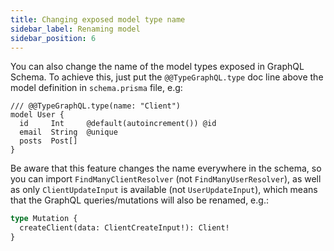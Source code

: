 ```yaml
---
title: Changing exposed model type name
sidebar_label: Renaming model
sidebar_position: 6
---
```


You can also change the name of the model types exposed in GraphQL Schema.
To achieve this, just put the `@@TypeGraphQL.type` doc line above the model definition in `schema.prisma` file, e.g:

```prisma {1}
/// @@TypeGraphQL.type(name: "Client")
model User {
  id     Int     @default(autoincrement()) @id
  email  String  @unique
  posts  Post[]
}
```

Be aware that this feature changes the name everywhere in the schema, so you can import `FindManyClientResolver` (not `FindManyUserResolver`), as well as only `ClientUpdateInput` is available (not `UserUpdateInput`), which means that the GraphQL queries/mutations will also be renamed, e.g.:

```graphql
type Mutation {
  createClient(data: ClientCreateInput!): Client!
}
```
